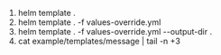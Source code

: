 1. helm template .
2. helm template . -f values-override.yml
3. helm template . -f values-override.yml --output-dir .
4. cat example/templates/message | tail -n +3